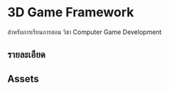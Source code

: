 # 3D Game Framework 
สำหรับการเรียนการสอน วิชา Computer Game Development 

## รายละเอียด

## Assets
